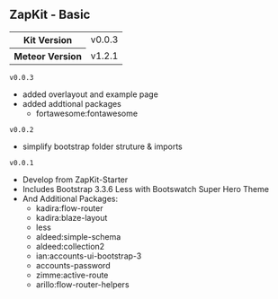 ZapKit - Basic
----------------

<table>
  <tbody>
    <tr>
      <th>Kit Version</th>
      <td>v0.0.3</td>
    </tr>
    <tr>
      <th>Meteor Version</th>
      <td>v1.2.1</td>
    </tr>
  </tbody>
</table>


`v0.0.3`

- added overlayout and example page
- added addtional packages
    - fortawesome:fontawesome

`v0.0.2`

- simplify bootstrap folder struture & imports

`v0.0.1`

- Develop from ZapKit-Starter
- Includes Bootstrap 3.3.6 Less with Bootswatch Super Hero Theme
- And Additional Packages:
    - kadira:flow-router
    - kadira:blaze-layout
    - less
    - aldeed:simple-schema
    - aldeed:collection2
    - ian:accounts-ui-bootstrap-3
    - accounts-password
    - zimme:active-route
    - arillo:flow-router-helpers
    



